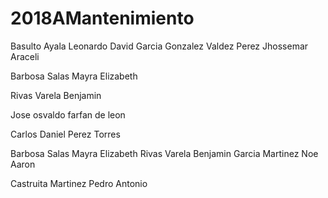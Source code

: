 # 2018AMantenimiento
Basulto Ayala Leonardo
David Garcia Gonzalez
Valdez Perez Jhossemar Araceli 


Barbosa Salas Mayra Elizabeth

Rivas Varela Benjamin

Jose osvaldo farfan de leon



Carlos Daniel Perez Torres

Barbosa Salas Mayra Elizabeth
Rivas Varela Benjamin
Garcia Martinez Noe Aaron

Castruita Martinez Pedro Antonio

